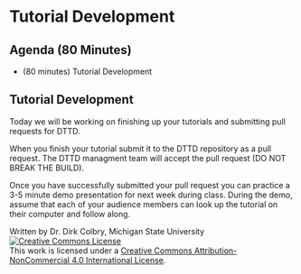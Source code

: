 # Tutorial Development


## Agenda (80 Minutes)

- (80 minutes) Tutorial Development


## Tutorial Development

Today we will be working on finishing up your tutorials and submitting pull requests for DTTD.  

When you finish your tutorial submit it to the DTTD repository as a pull request.  The DTTD managment team will accept the pull request (DO NOT BREAK THE BUILD). 

Once you have successfully submitted your pull request you can practice a 3-5 minute demo presentation for next week during class. During the demo, assume that each of your audience members can look up the tutorial on their computer and follow along. 


Written by Dr. Dirk Colbry, Michigan State University
<a rel="license" href="http://creativecommons.org/licenses/by-nc/4.0/"><img alt="Creative Commons License" style="border-width:0" src="https://i.creativecommons.org/l/by-nc/4.0/88x31.png" /></a><br />This work is licensed under a <a rel="license" href="http://creativecommons.org/licenses/by-nc/4.0/">Creative Commons Attribution-NonCommercial 4.0 International License</a>.
